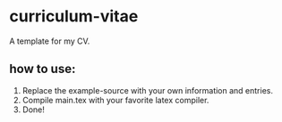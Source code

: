 # curriculum-vitae
A template for my CV.
## how to use:
1. Replace the example-source with your own information and entries.
2. Compile main.tex with your favorite latex compiler.
3. Done!
